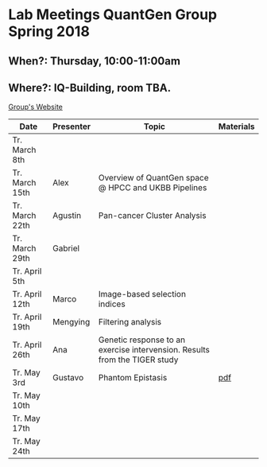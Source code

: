 # Lab Meetings QuantGen Group Spring 2018

## When?: Thursday, 10:00-11:00am

## Where?: IQ-Building, room TBA.


[Group's Website](http://quantgen.github.io/)

| Date           | Presenter     |  Topic        |  Materials    |
| -------------  | ------------- | ------------- | ------------- |
| Tr. March  8th     |               |            |               |
| Tr.  March 15th     |  Alex             |      Overview of QuantGen space @ HPCC and UKBB Pipelines            |               |
| Tr. March 22th     | Agustin              |   Pan-cancer Cluster Analysis            |               |
| Tr. March 29th     |    Gabriel           |               |               |
| Tr. April  5th     |               |               |               |
| Tr. April 12th     |  Marco        |  Image-based selection indices            |               |
| Tr. April 19th     |  Mengying     |  Filtering analysis   |               |
| Tr. April 26th     |  Ana          |  Genetic response to an exercise intervension. Results from the TIGER study |               |
| Tr. May    3rd     |  Gustavo             |   Phantom Epistasis            |   [pdf]()       |
| Tr. May   10th     |               |               |               |
| Tr. May   17th     |               |               |               |
| Tr. May   24th     |               |               |               |
